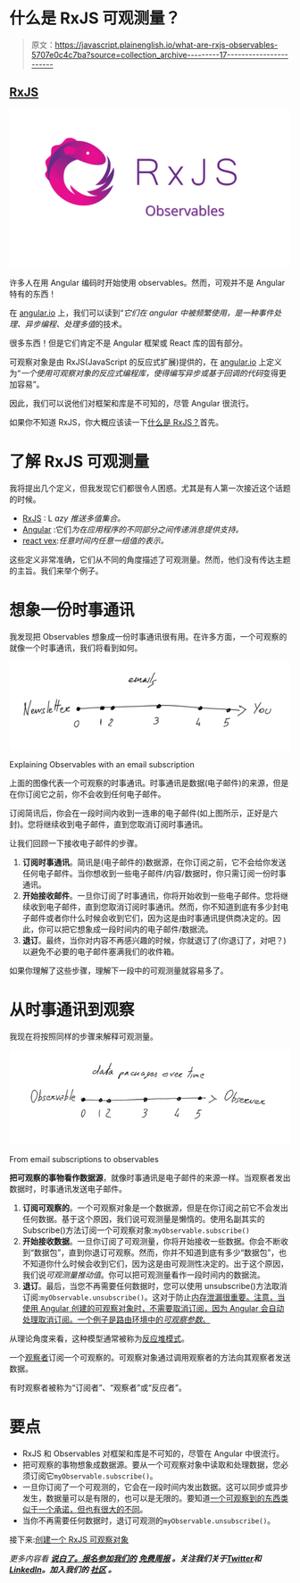 # 什么是 RxJS 可观测量？

> 原文：<https://javascript.plainenglish.io/what-are-rxjs-observables-5707e0c4c7ba?source=collection_archive---------17----------------------->

## [RxJS](https://medium.com/@lorenzozar/list/rxjs-39bc4f4110ec)

![](img/b84c0d9c7596b75d7a3eb8ce140725d8.png)

许多人在用 Angular 编码时开始使用 observables。然而，可观并不是 Angular 特有的东西！

在 [angular.io](https://angular.io/guide/observables#using-observables-to-pass-values) 上，我们可以读到“*它们在 angular 中被频繁使用，是一种事件处理、异步编程、处理多值*的技术。

很多东西！但是它们肯定不是 Angular 框架或 React 库的固有部分。

可观察对象是由 RxJS(JavaScript 的反应式扩展)提供的，在 [angular.io](https://angular.io/guide/rx-library) 上定义为“*一个使用可观察对象的反应式编程库，使得编写异步或基于回调的代码*变得更加容易”。

因此，我们可以说他们对框架和库是不可知的，尽管 Angular 很流行。

如果你不知道 RxJS，你大概应该读一下[什么是 RxJS？](https://www.vitainbeta.org/2022/01/18/what-is-rxjs/)首先。

# 了解 RxJS 可观测量

我将提出几个定义，但我发现它们都很令人困惑。尤其是有人第一次接近这个话题的时候。

*   [RxJS](https://rxjs.dev/guide/observable) : L *azy 推送多值集合。*
*   [Angular](https://angular.io/guide/observables#using-observables-to-pass-values) :它们*为在应用程序的不同部分之间传递消息提供支持。*
*   [react vex](http://reactivex.io/rxjs/class/es6/Observable.js~Observable.html):*任意时间内任意一组值的表示。*

这些定义非常准确，它们从不同的角度描述了可观测量。然而，他们没有传达主题的主旨。我们来举个例子。

# 想象一份时事通讯

我发现把 Observables 想象成一份时事通讯很有用。在许多方面，一个可观察的就像一个时事通讯，我们将看到如何。

![](img/e260a215ca2e2b9cd6b1514d0fa07546.png)

Explaining Observables with an email subscription

上面的图像代表一个可观察的时事通讯。时事通讯是数据(电子邮件)的来源，但是在你订阅它之前，你不会收到任何电子邮件。

订阅简讯后，你会在一段时间内收到一连串的电子邮件(如上图所示，正好是六封)。您将继续收到电子邮件，直到您取消订阅时事通讯。

让我们回顾一下接收电子邮件的步骤。

1.  **订阅时事通讯**。简讯是(电子邮件的)数据源，在你订阅之前，它不会给你发送任何电子邮件。当你想收到一些电子邮件/内容/数据时，你只需订阅一份时事通讯。
2.  **开始接收邮件**。一旦你订阅了时事通讯，你将开始收到一些电子邮件。您将继续收到电子邮件，直到您取消订阅时事通讯。然而，你不知道到底有多少封电子邮件或者你什么时候会收到它们，因为这是由时事通讯提供商决定的。因此，你可以把它想象成一段时间内的电子邮件/数据流。
3.  **退订**。最终，当你对内容不再感兴趣的时候，你就退订了(你退订了，对吧？)以避免不必要的电子邮件塞满我们的收件箱。

如果你理解了这些步骤，理解下一段中的可观测量就容易多了。

# 从时事通讯到观察

我现在将按照同样的步骤来解释可观测量。

![](img/dcdbe43f1434f2949276a27afc3a5779.png)

From email subscriptions to observables

**把可观察的事物看作数据源**，就像时事通讯是电子邮件的来源一样。当观察者发出数据时，时事通讯发送电子邮件。

1.  **订阅可观察的**。一个可观察对象是一个数据源，但是在你订阅之前它不会发出任何数据。基于这个原因，我们说可观测量是懒惰的。使用名副其实的 Subscribe()方法订阅一个可观察对象:`myObservable.subscribe()`
2.  **开始接收数据**。一旦你订阅了可观测量，你将开始接收一些数据。你会不断收到“数据包”，直到你退订可观察。然而，你并不知道到底有多少“数据包”，也不知道你什么时候会收到它们，因为这是由可观测性决定的。出于这个原因，我们说*可观测量推动值*。你可以把可观测量看作一段时间内的数据流。
3.  **退订**。最后，当您不再需要任何数据时，您可以使用 unsubscribe()方法取消订阅:`myObservable.unsubscribe()`。这对于防止[内存泄漏很重要。注意，当使用 Angular 创建的可观察对象时，不需要取消订阅，因为 Angular 会自动处理取消订阅。一个例子是路由环境中的*可观察参数*。](https://en.wikipedia.org/wiki/Memory_leak)

从理论角度来看，这种模型通常被称为[反应堆模式](https://en.wikipedia.org/wiki/Reactor_pattern)。

一个[观察者](https://www.vitainbeta.org/2022/02/08/what-are-observers/)订阅一个可观察的。可观察对象通过调用观察者的方法向其观察者发送数据。

有时观察者被称为“订阅者”、“观察者”或“反应者”。

# 要点

*   RxJS 和 Observables 对框架和库是不可知的，尽管在 Angular 中很流行。
*   把可观察的事物想象成数据源。要从一个可观察对象中读取和处理数据，您必须订阅它`myObservable.subscribe()`。
*   一旦你订阅了一个可观测的，它会在一段时间内发出数据。这可以同步或异步发生，数据量可以是有限的，也可以是无限的。要知道[一个可观察到的东西类似于一个承诺，但也有很大的不同](https://www.vitainbeta.org/2022/01/25/why-rxjs-rxjs-vs-promises/)。
*   当你不再需要任何数据时，退订可观测的`myObservable.unsubscribe()`。

接下来:[创建一个 RxJS 可观察对象](https://medium.com/p/98b90ecfda8e)

*更多内容看* [***说白了。报名参加我们的***](https://plainenglish.io/) **[***免费周报***](http://newsletter.plainenglish.io/) *。关注我们关于*[***Twitter***](https://twitter.com/inPlainEngHQ)*和*[***LinkedIn***](https://www.linkedin.com/company/inplainenglish/)*。加入我们的* [***社区***](https://discord.gg/GtDtUAvyhW) *。***